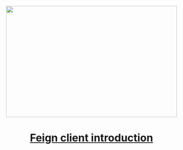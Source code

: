
<p align="center">
  <img width="460" height="300" src="https://miro.medium.com/v2/resize:fit:640/format:webp/1*WSTb4fFNK_QesICFRPmOhQ.jpeg">
</p>

<h1 align="center"><a href="https://medium.com/gitconnected/feign-client-introduction-bf47aa203315">Feign client introduction
</a></h1>
